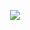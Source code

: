 <p align="center">
  <img src="https://github.com/salimizel/salimizel/blob/master/ezgif.com-video-to-gif%20(3).gif">
</p>
